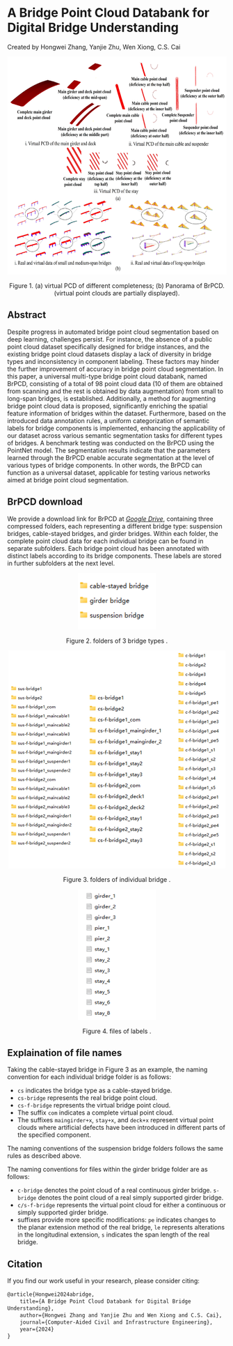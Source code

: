 # A Bridge Point Cloud Databank for Digital Bridge Understanding
Created by Hongwei Zhang, Yanjie Zhu, Wen Xiong, C.S. Cai


<p align="center"><img src="pictures/FIG.1.jpg" alt="file" width="600" height="500">
<p align="center"> Figure 1.  (a) virtual PCD of different completeness; (b) Panorama of BrPCD. (virtual point clouds are partially displayed). </p>

## Abstract
Despite progress in automated bridge point cloud segmentation based on deep learning, challenges persist. For instance, the absence of a public point cloud dataset specifically designed for bridge instances, and the existing bridge point cloud datasets display a lack of diversity in bridge types and inconsistency in component labeling. These factors may hinder the further improvement of accuracy in bridge point cloud segmentation. In this paper, a universal multi-type bridge point cloud databank, named BrPCD, consisting of a total of 98 point cloud data (10 of them are obtained from scanning and the rest is obtained by data augmentation) from small to long-span bridges, is established. Additionally, a method for augmenting bridge point cloud data is proposed, significantly enriching the spatial feature information of bridges within the dataset. Furthermore, based on the introduced data annotation rules, a uniform categorization of semantic labels for bridge components is implemented, enhancing the applicability of our dataset across various semantic segmentation tasks for different types of bridges. A benchmark testing was conducted on the BrPCD using the PointNet model. The segmentation results indicate that the parameters learned through the BrPCD enable accurate segmentation at the level of various types of bridge components. In other words, the BrPCD can function as a universal dataset, applicable for testing various networks aimed at bridge point cloud segmentation.

## BrPCD download
We provide a download link for BrPCD at *<a href="https://drive.google.com/drive/folders/1hoV1DeMOxDDwcQd7nwWBLmElzHuWlXk8?usp=sharing" target="_blank">Google Drive</a>*, containing three compressed folders, each representing a different bridge type: suspension bridges, cable-stayed bridges, and girder bridges. Within each folder, the complete point cloud data for each individual bridge can be found in separate subfolders. Each bridge point cloud has been annotated with distinct labels according to its bridge components. These labels are stored in further subfolders at the next level.

<p align="center"> <img src="pictures/FIG2.png" alt="file" width="180" height="130">
<p align="center"> Figure 2. folders of 3 bridge types . </p>


<p align="center"><img src="pictures/FIG3.jpg" alt="file" width="500" height="500">
<p align="center"> Figure 3. folders of individual bridge . </p>

<p align="center"> <img src="pictures/FIG4.png" alt="file" width="180" height="300">
<p align="center"> Figure 4. files of labels . </p>

## Explaination of file names
Taking the cable-stayed bridge in Figure 3 as an example, the naming convention for each individual bridge folder is as follows:
* `cs` indicates the bridge type as a cable-stayed bridge.
* `cs-bridge` represents the real bridge point cloud.
* `cs-f-bridge` represents the virtual bridge point cloud.
* The suffix `com` indicates a complete virtual point cloud.
* The suffixes `maingirder+x`, `stay+x`, and `deck+x` represent virtual point clouds where artificial defects have been introduced in different parts of the specified component.

The naming conventions of the suspension bridge folders follows the same rules as described above.

The naming conventions for files within the girder bridge folder are as follows: 
* `c-bridge` denotes the point cloud of a real continuous girder bridge. `s-bridge` denotes the point cloud of a real simply supported girder bridge. 
* `c/s-f-bridge` represents the virtual point cloud for either a continuous or simply supported girder bridge.
* suffixes provide more specific modifications: `pe` indicates changes to the planar extension method of the real bridge, `le` represents alterations in the longitudinal extension, `s` indicates the span length of the real bridge.
## Citation
If you find our work useful in your research, please consider citing:
    
    @article{Hongwei2024abridge,
    	title={A Bridge Point Cloud Databank for Digital Bridge Understanding},
    	author={Hongwei Zhang and Yanjie Zhu and Wen Xiong and C.S. Cai},
    	journal={Computer-Aided Civil and Infrastructure Engineering},
    	year={2024}
    }




